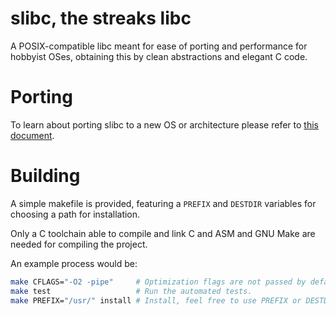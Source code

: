 # slibc, the streaks libc

A POSIX-compatible libc meant for ease of porting and performance for hobbyist
OSes, obtaining this by clean abstractions and elegant C code.

# Porting

To learn about porting slibc to a new OS or architecture please refer to
[this document](PORTING.md).

# Building

A simple makefile is provided, featuring a `PREFIX` and `DESTDIR` variables
for choosing a path for installation.

Only a C toolchain able to compile and link C and ASM and GNU Make are needed
for compiling the project.

An example process would be:

```bash
make CFLAGS="-O2 -pipe"     # Optimization flags are not passed by default.
make test                   # Run the automated tests.
make PREFIX="/usr/" install # Install, feel free to use PREFIX or DESTDIR.
```
